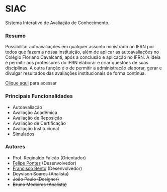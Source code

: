 # SIAC

Sistema Interativo de Avaliação de Conhecimento.

### Resumo

Possibilitar autoavaliações em qualquer assunto ministrado no IFRN por todos que fazem a nossa instituição, além de aplicar as autoavaliações no Colégio Floriano Cavalcanti, após a conclusão e aplicação no IFRN. A ideia é permitir aos professores do IFRN elaborar e criar questões de suas disciplinas. A outra função é o de permitir a administração elaborar, gerar e divulgar resultados das avaliações institucionais de forma contínua.

[Clique aqui](http://siac.apphb.com) para acessar

### Principais Funcionalidades

* Autoavaliação
* Avaliação Acadêmica
* Avaliação de Reposição
* Avaliação de Certificação
* Avaliação Institucional
* Simulados

### Autores

* Prof. Reginaldo Falcão (Orientador)
* [Felipe Pontes](//github.com/felipemfp) (Desenvolvedor)
* [Francisco Bento](//github.com/chicobentojr) (Desenvolvedor)
* ~~Deyvison Soares (Analista)~~
* ~~João Paulo (Designer)~~
* ~~Bruno Medeiros (Analista)~~
